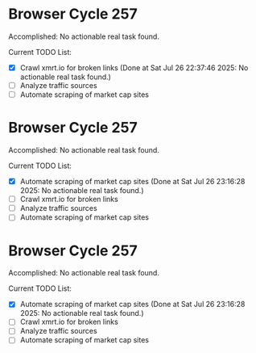 # Browser Cycle 257

Accomplished: No actionable real task found.

Current TODO List:

- [x] Crawl xmrt.io for broken links  (Done at Sat Jul 26 22:37:46 2025: No actionable real task found.)
- [ ] Analyze traffic sources
- [ ] Automate scraping of market cap sites

# Browser Cycle 257

Accomplished: No actionable real task found.

Current TODO List:

- [x] Automate scraping of market cap sites  (Done at Sat Jul 26 23:16:28 2025: No actionable real task found.)
- [ ] Crawl xmrt.io for broken links
- [ ] Analyze traffic sources
- [ ] Automate scraping of market cap sites

# Browser Cycle 257

Accomplished: No actionable real task found.

Current TODO List:

- [x] Automate scraping of market cap sites  (Done at Sat Jul 26 23:16:28 2025: No actionable real task found.)
- [ ] Crawl xmrt.io for broken links
- [ ] Analyze traffic sources
- [ ] Automate scraping of market cap sites